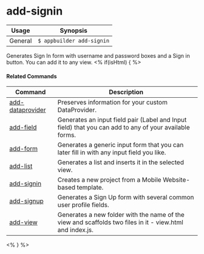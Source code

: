 add-signin
==========

Usage | Synopsis
------|-------
General | `$ appbuilder add-signin`
Generates Sign In form with username and password boxes and a Sign in button. You can add it to any view.
<% if(isHtml) { %> 

#### Related Commands

Command | Description
----------|----------
[add-dataprovider](add-dataprovider.html) | Preserves information for your custom DataProvider.
[add-field](add-field.html) | Generates an input field pair (Label and Input field) that you can add to any of your available forms.
[add-form](add-form.html) | Generates а generic input form that you can later fill in with any input field you like.
[add-list](add-list.html) | Generates a list and inserts it in the selected view.
[add-signin](add-signin.html) | Creates a new project from a Mobile Website-based template.
[add-signup](add-signup.html) | Generates a Sign Up form with several common user profile fields.
[add-view](add-view.html) | Generates a new folder with the name of the view and scaffolds two files in it - view.html and index.js.
<% } %>